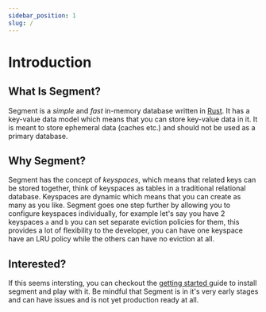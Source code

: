 ```yaml
---
sidebar_position: 1
slug: /
---
```


# Introduction

## What Is Segment?
Segment is a *simple* and *fast* in-memory database written in [Rust](https://www.rust-lang.org/). It has a key-value data model which means that you can store key-value data in it. It is meant to store ephemeral data (caches etc.) and should not be used as a primary database.

## Why Segment?
Segment has the concept of *keyspaces*, which means that related keys can be stored together, think of keyspaces as tables in a traditional relational database. Keyspaces are dynamic which means that you can create as many as you like. Segment goes one step further by allowing you to configure keyspaces individually, for example let's say you have 2 keyspaces `a` and `b` you can set separate eviction policies for them, this provides a lot of flexibility to the developer, you can have one keyspace have an LRU policy while the others can have no eviction at all.

## Interested?
If this seems intersting, you can checkout the [getting started ](getting-started/installation) guide to install segment and play with it. Be mindful that Segment is in it's very early stages and can have issues and is not yet production ready at all.
